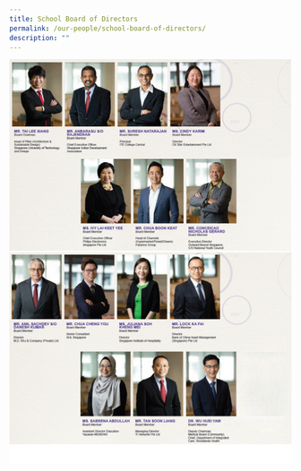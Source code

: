 ```yaml
---
title: School Board of Directors
permalink: /our-people/school-board-of-directors/
description: ""
---
```

![](/images/bod1%20aug%202023.png)
![](/images/bod2%20new.png)